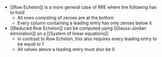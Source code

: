 - [[Row Echelon]] is a more general case of RRE where the following has to hold
	- All rows consisting of zeroes are at the bottom
	- Every column containing a leading entry has only zeroes below it
- [[Reduced Row Echelon]] can be computed using [[Gauss-Jordan elimination]] on a [[System of linear equations]]
	- In contrast to Row Echelon, this also requires every leading entry to be equal to 1
	- All values above a leading entry must also be 0